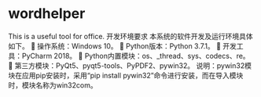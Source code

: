 # wordhelper
This is a useful tool for office.
开发环境要求
本系统的软件开发及运行环境具体如下。
	操作系统：Windows 10。
	Python版本：Python 3.7.1。
	开发工具：PyCharm 2018。
	Python内置模块：os、_thread、sys、codecs、re。
	第三方模块：PyQt5、pyqt5-tools、PyPDF2、pywin32。
说明：pywin32模块在应用pip安装时，采用“pip install pywin32”命令进行安装，而在导入模块时，模块名称为win32com。
